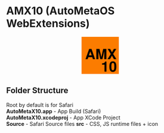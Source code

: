 # AMX10 (AutoMetaOS WebExtensions)
<div align="center">
    <img src="./src/icon/AMX10.svg" alt="AMX10" width="100px" height="100px"/>
</div>

## Folder Structure
Root by default is for Safari \
**AutoMetaX10.app** - App Build (Safari) \
**AutoMetaX10.xcodeproj** - App XCode Project \
**Source** - Safari Source files
**src** - CSS, JS runtime files + icon